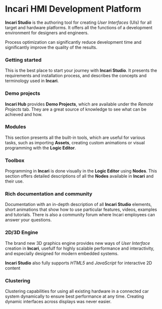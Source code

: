 # Incari HMI Development Platform

**Incari Studio** is the authoring tool for creating *User Interfaces* \(UIs\) for all target and hardware platforms. It offers all the functions of a development environment for designers and engineers.

Process optimization can significantly reduce development time and significantly improve the quality of the results.

### Getting started

This is the best place to start your journey with **Incari Studio**. It presents the requirements and installation process, and describes the concepts and terminology used in **Incari**.

### Demo projects

**Incari Hub** provides **Demo Projects**, which are available under the *Remote Projects* tab. They are a great source of knowledge to see what can be achieved and how.

### Modules

This section presents all the built-in tools, which are useful for various tasks, such as importing **Assets**, creating custom animations or visual programming with the **Logic Editor**.

### Toolbox

Programming in **Incari** is done visually in the **Logic Editor** using **Nodes**. This section offers detailed descriptions of all the **Nodes** available in **Incari** and their use.

### Rich documentation and community

Documentation with an in-depth description of all **Incari Studio** elements, short animations that show how to use particular features, videos, examples and tutorials. There is also a community forum where Incari employees can answer your questions.

### 2D/3D Engine

The brand new 3D graphics engine provides new ways of *User Interface* creation in **Incari**, usefulf for highly scalable performance and interactivity, and especially designed for modern embedded systems.

**Incari Studio** also fully supports _HTML5_ and _JavaScript_ for interactive 2D content

### Clustering

Clustering capabilities for using all existing hardware in a connected car system dynamically to ensure best performance at any time. Creating dynamic interfaces across displays was never easier.
